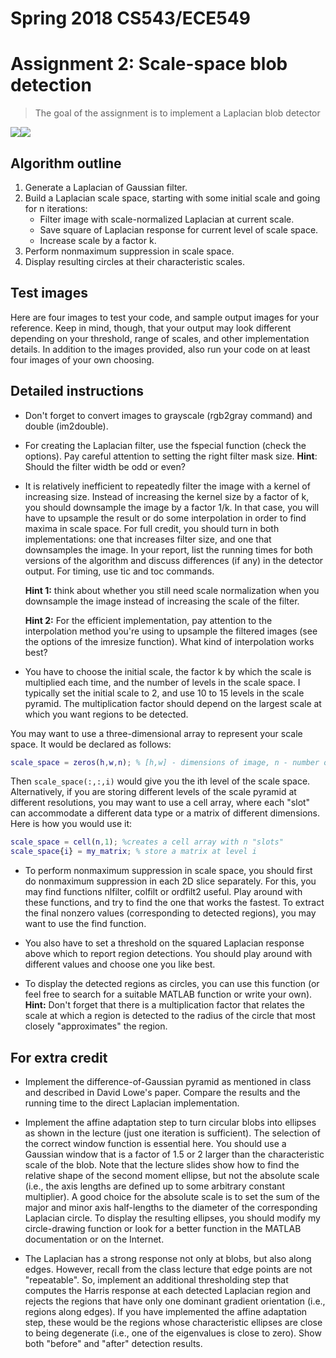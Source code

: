 # Spring 2018 CS543/ECE549
# Assignment 2: Scale-space blob detection

> The goal of the assignment is to implement a Laplacian blob detector

![](http://slazebni.cs.illinois.edu/spring18/assignment2/butterfly.jpg)![](http://slazebni.cs.illinois.edu/spring18/assignment2/blobs_butterfly.gif)

## Algorithm outline
1. Generate a Laplacian of Gaussian filter.
2. Build a Laplacian scale space, starting with some initial scale and going for n iterations:
	- Filter image with scale-normalized Laplacian at current scale.
	- Save square of Laplacian response for current level of scale space.
	- Increase scale by a factor k.
3. Perform nonmaximum suppression in scale space.
4. Display resulting circles at their characteristic scales.


## Test images
Here are four images to test your code, and sample output images for your reference. Keep in mind, though, that your output may look different depending on your threshold, range of scales, and other implementation details. In addition to the images provided, also run your code on at least four images of your own choosing.


## Detailed instructions
- Don't forget to convert images to grayscale (rgb2gray command) and double (im2double).

- For creating the Laplacian filter, use the fspecial function (check the options). Pay careful attention to setting the right filter mask size. **Hint**: Should the filter width be odd or even? 

- It is relatively inefficient to repeatedly filter the image with a kernel of increasing size. Instead of increasing the kernel size by a factor of k, you should downsample the image by a factor 1/k. In that case, you will have to upsample the result or do some interpolation in order to find maxima in scale space. For full credit, you should turn in both implementations: one that increases filter size, and one that downsamples the image. In your report, list the running times for both versions of the algorithm and discuss differences (if any) in the detector output. For timing, use tic and toc commands.

	**Hint 1:** think about whether you still need scale normalization when you downsample the image instead of increasing the scale of the filter.

	**Hint 2:** For the efficient implementation, pay attention to the interpolation method you're using to upsample the filtered images (see the options of the imresize function). What kind of interpolation works best?

- You have to choose the initial scale, the factor k by which the scale is multiplied each time, and the number of levels in the scale space. I typically set the initial scale to 2, and use 10 to 15 levels in the scale pyramid. The multiplication factor should depend on the largest scale at which you want regions to be detected.

You may want to use a three-dimensional array to represent your scale space. It would be declared as follows:

```matlab
scale_space = zeros(h,w,n); % [h,w] - dimensions of image, n - number of levels in scale space
```

Then `scale_space(:,:,i)` would give you the ith level of the scale space. Alternatively, if you are storing different levels of the scale pyramid at different resolutions, you may want to use a cell array, where each "slot" can accommodate a different data type or a matrix of different dimensions. Here is how you would use it:

```matlab
scale_space = cell(n,1); %creates a cell array with n "slots"
scale_space{i} = my_matrix; % store a matrix at level i
```

- To perform nonmaximum suppression in scale space, you should first do nonmaximum suppression in each 2D slice separately. For this, you may find functions nlfilter, colfilt or ordfilt2 useful. Play around with these functions, and try to find the one that works the fastest. To extract the final nonzero values (corresponding to detected regions), you may want to use the find function.

- You also have to set a threshold on the squared Laplacian response above which to report region detections. You should play around with different values and choose one you like best.

- To display the detected regions as circles, you can use this function (or feel free to search for a suitable MATLAB function or write your own). **Hint:** Don't forget that there is a multiplication factor that relates the scale at which a region is detected to the radius of the circle that most closely "approximates" the region.


## For extra credit
- Implement the difference-of-Gaussian pyramid as mentioned in class and described in David Lowe's paper. Compare the results and the running time to the direct Laplacian implementation.

- Implement the affine adaptation step to turn circular blobs into ellipses as shown in the lecture (just one iteration is sufficient). The selection of the correct window function is essential here. You should use a Gaussian window that is a factor of 1.5 or 2 larger than the characteristic scale of the blob. Note that the lecture slides show how to find the relative shape of the second moment ellipse, but not the absolute scale (i.e., the axis lengths are defined up to some arbitrary constant multiplier). A good choice for the absolute scale is to set the sum of the major and minor axis half-lengths to the diameter of the corresponding Laplacian circle. To display the resulting ellipses, you should modify my circle-drawing function or look for a better function in the MATLAB documentation or on the Internet. 

- The Laplacian has a strong response not only at blobs, but also along edges. However, recall from the class lecture that edge points are not "repeatable". So, implement an additional thresholding step that computes the Harris response at each detected Laplacian region and rejects the regions that have only one dominant gradient orientation (i.e., regions along edges). If you have implemented the affine adaptation step, these would be the regions whose characteristic ellipses are close to being degenerate (i.e., one of the eigenvalues is close to zero). Show both "before" and "after" detection results.
